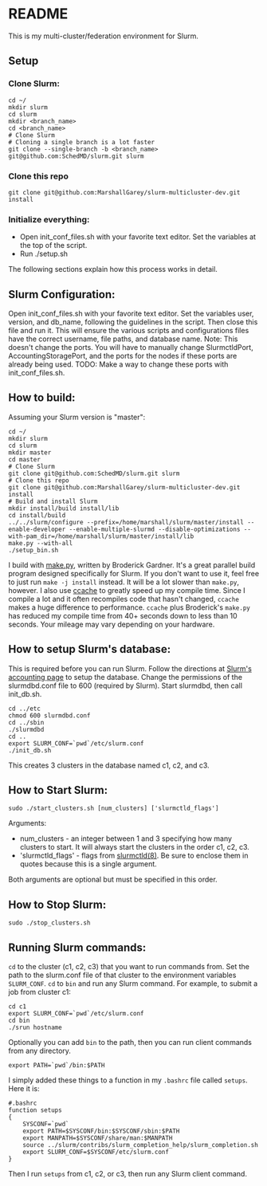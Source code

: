 # README
This is my multi-cluster/federation environment for Slurm.

## Setup
### Clone Slurm:
    cd ~/
    mkdir slurm
    cd slurm
    mkdir <branch_name>
    cd <branch_name>
    # Clone Slurm
    # Cloning a single branch is a lot faster
    git clone --single-branch -b <branch_name> git@github.com:SchedMD/slurm.git slurm

### Clone this repo
    git clone git@github.com:MarshallGarey/slurm-multicluster-dev.git install

### Initialize everything:
  * Open init\_conf\_files.sh with your favorite text editor. Set the variables
at the top of the script.
  * Run ./setup.sh

The following sections explain how this process works in detail.

## Slurm Configuration:
Open init\_conf\_files.sh with your favorite text editor. Set the variables
user, version, and db\_name, following the guidelines in the script. Then close
this file and run it. This will ensure the various scripts and configurations
files have the correct username, file paths, and database name.
Note: This doesn't change the ports. You will have to manually change
SlurmctldPort, AccountingStoragePort, and the ports for the nodes if these
ports are already being used. TODO: Make a way to change these ports with
init\_conf\_files.sh.

## How to build:
Assuming your Slurm version is "master":

    cd ~/
    mkdir slurm
    cd slurm
    mkdir master
    cd master
    # Clone Slurm
    git clone git@github.com:SchedMD/slurm.git slurm
    # Clone this repo
    git clone git@github.com:MarshallGarey/slurm-multicluster-dev.git install
    # Build and install Slurm
    mkdir install/build install/lib
    cd install/build
    ../../slurm/configure --prefix=/home/marshall/slurm/master/install --enable-developer --enable-multiple-slurmd --disable-optimizations --with-pam_dir=/home/marshall/slurm/master/install/lib
    make.py --with-all
    ./setup_bin.sh

I build with [make.py](https://gitlab.com/bsngardner/slurm_devinst_scripts/blob/master/make.py), written by Broderick Gardner. It's a great parallel build program designed specifically for Slurm. If you don't want to use it, feel free to just run `make -j install` instead. It will be a lot slower than `make.py`, however. I also use [ccache]([https://github.com/ccache/ccache](https://github.com/ccache/ccache)) to greatly speed up my compile time. Since I compile a lot and it often recompiles code that hasn't changed, `ccache` makes a huge difference to performance. `ccache` plus Broderick's `make.py` has reduced my compile time from 40+ seconds down to less than 10 seconds. Your mileage may vary depending on your hardware.

## How to setup Slurm's database:
This is required before you can run Slurm.
Follow the directions at [Slurm's accounting page](https://slurm.schedmd.com/accounting.html) to setup the database.
Change the permissions of the slurmdbd.conf file to 600 (required by Slurm).
Start slurmdbd, then call init\_db.sh.

    cd ../etc
    chmod 600 slurmdbd.conf
    cd ../sbin
    ./slurmdbd
    cd ..
    export SLURM_CONF=`pwd`/etc/slurm.conf
    ./init_db.sh

This creates 3 clusters in the database named c1, c2, and c3.

## How to Start Slurm:

    sudo ./start_clusters.sh [num_clusters] ['slurmctld_flags']

Arguments:
* num\_clusters - an integer between 1 and 3 specifying how many clusters to
		start. It will always start the clusters in the order c1, c2,
		c3.
* 'slurmctld\_flags' - flags from
		     [slurmctld(8)](https://slurm.schedmd.com/slurmctld.html).
		     Be sure to enclose them in quotes because this is a single
		     argument.

Both arguments are optional but must be specified in this order.

## How to Stop Slurm:

    sudo ./stop_clusters.sh

## Running Slurm commands:

`cd` to the cluster (c1, c2, c3) that you want to run commands from. Set the path to the slurm.conf file of that cluster to the environment variables `SLURM_CONF`. `cd` to `bin` and run any Slurm command. For example, to submit a job from cluster c1:

    cd c1
    export SLURM_CONF=`pwd`/etc/slurm.conf
    cd bin
    ./srun hostname

Optionally you can add `bin` to the path, then you can run client commands from any directory.

    export PATH=`pwd`/bin:$PATH

I simply added these things to a function in my `.bashrc` file called `setups`. Here it is:

    #.bashrc
    function setups
    {
    	SYSCONF=`pwd`
    	export PATH=$SYSCONF/bin:$SYSCONF/sbin:$PATH
    	export MANPATH=$SYSCONF/share/man:$MANPATH
    	source ../slurm/contribs/slurm_completion_help/slurm_completion.sh
    	export SLURM_CONF=$SYSCONF/etc/slurm.conf
    }

Then I run `setups` from c1, c2, or c3, then run any Slurm client command.
